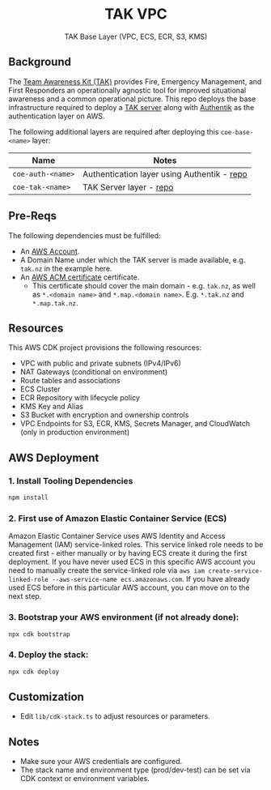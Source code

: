 <h1 align=center>TAK VPC</h1>

<p align=center>TAK Base Layer (VPC, ECS, ECR, S3, KMS)</p>

## Background

The [Team Awareness Kit (TAK)](https://tak.gov/solutions/emergency) provides Fire, Emergency Management, and First Responders an operationally agnostic tool for improved situational awareness and a common operational picture. 
This repo deploys the base infrastructure required to deploy a [TAK server](https://tak.gov/solutions/emergency) along with [Authentik](https://goauthentik.io/) as the authentication layer on AWS.

The following additional layers are required after deploying this `coe-base-<name>` layer:

| Name                  | Notes |
| --------------------- | ----- |
| `coe-auth-<name>`     | Authentication layer using Authentik - [repo](https://github.com/TAK-NZ/auth-infra)      |
| `coe-tak-<name>`      | TAK Server layer - [repo](https://github.com/TAK-NZ/tak-infra)      |

## Pre-Reqs

The following dependencies must be fulfilled:
- An [AWS Account](https://signin.aws.amazon.com/signup?request_type=register).
- A Domain Name under which the TAK server is made available, e.g. `tak.nz` in the example here.
- An [AWS ACM certificate](https://docs.aws.amazon.com/acm/latest/userguide/gs.html) certificate.
  - This certificate should cover the main domain - e.g. `tak.nz`, as well as `*.<domain name>` and `*.map.<domain name>`. E.g. `*.tak.nz` and `*.map.tak.nz`.


## Resources

This AWS CDK project provisions the following resources:
- VPC with public and private subnets (IPv4/IPv6)
- NAT Gateways (conditional on environment)
- Route tables and associations
- ECS Cluster
- ECR Repository with lifecycle policy
- KMS Key and Alias
- S3 Bucket with encryption and ownership controls
- VPC Endpoints for S3, ECR, KMS, Secrets Manager, and CloudWatch (only in production environment)

## AWS Deployment

### 1. Install Tooling Dependencies
   ```bash
   npm install
   ```

### 2. First use of Amazon Elastic Container Service (ECS)

Amazon Elastic Container Service uses AWS Identity and Access Management (IAM) service-linked roles. This service linked role needs to be created first - either manually or by having ECS create it during the first deployment. If you have never used ECS in this specific AWS account you need to manually create the service-linked role via `aws iam create-service-linked-role --aws-service-name ecs.amazonaws.com`. If you have already used ECS before in this particular AWS account, you can move on to the next step. 

### 3. Bootstrap your AWS environment (if not already done):
   ```bash
   npx cdk bootstrap
   ```
### 4. Deploy the stack:
   ```bash
   npx cdk deploy
   ```

## Customization
- Edit `lib/cdk-stack.ts` to adjust resources or parameters.

## Notes
- Make sure your AWS credentials are configured.
- The stack name and environment type (prod/dev-test) can be set via CDK context or environment variables.

